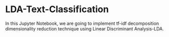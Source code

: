 # LDA-Text-Classification
In this Jupyter Notebook, we are going to implement tf-idf decomposition dimensionality reduction technique using Linear Discriminant Analysis-LDA.
